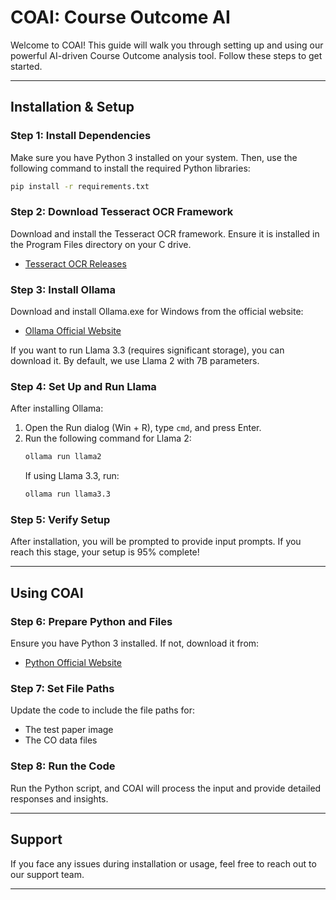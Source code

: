 # COAI: Course Outcome AI

Welcome to COAI! This guide will walk you through setting up and using our powerful AI-driven Course Outcome analysis tool. Follow these steps to get started.

---

## Installation & Setup

### Step 1: Install Dependencies

Make sure you have Python 3 installed on your system. Then, use the following command to install the required Python libraries:

```bash
pip install -r requirements.txt
```

### Step 2: Download Tesseract OCR Framework

Download and install the Tesseract OCR framework. Ensure it is installed in the Program Files directory on your C drive.

- [Tesseract OCR Releases](https://github.com/tesseract-ocr/tesseract/releases)

### Step 3: Install Ollama

Download and install Ollama.exe for Windows from the official website:

- [Ollama Official Website](https://ollama.com/)

If you want to run Llama 3.3 (requires significant storage), you can download it. By default, we use Llama 2 with 7B parameters.

### Step 4: Set Up and Run Llama

After installing Ollama:

1. Open the Run dialog (Win + R), type `cmd`, and press Enter.
2. Run the following command for Llama 2:
   ```bash
   ollama run llama2
   ```
   If using Llama 3.3, run:
   ```bash
   ollama run llama3.3
   ```

### Step 5: Verify Setup

After installation, you will be prompted to provide input prompts. If you reach this stage, your setup is 95% complete!

---

## Using COAI

### Step 6: Prepare Python and Files

Ensure you have Python 3 installed. If not, download it from:

- [Python Official Website](https://python.org/)

### Step 7: Set File Paths

Update the code to include the file paths for:

- The test paper image
- The CO data files

### Step 8: Run the Code

Run the Python script, and COAI will process the input and provide detailed responses and insights.

---

## Support

If you face any issues during installation or usage, feel free to reach out to our support team.

---



